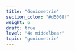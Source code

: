 ```yaml
---
title: "Goniometrie"
section_color: "#d5008f"
weight: 6
draft: true
level: "4e middelbaar"
topic: "goniometrie"
---
```

